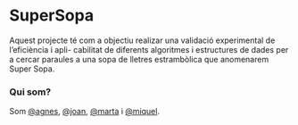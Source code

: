 # SuperSopa
Aquest projecte té com a objectiu realizar una validació experimental de l’eficiència i apli-
cabilitat de diferents algoritmes i estructures de dades per a cercar paraules a una sopa de
lletres estrambòlica que anomenarem Super Sopa.

### Qui som?
Som [@agnes](github,com/), [@joan](github.com/), [@marta](github.com/) i [@miquel](github.com/).
